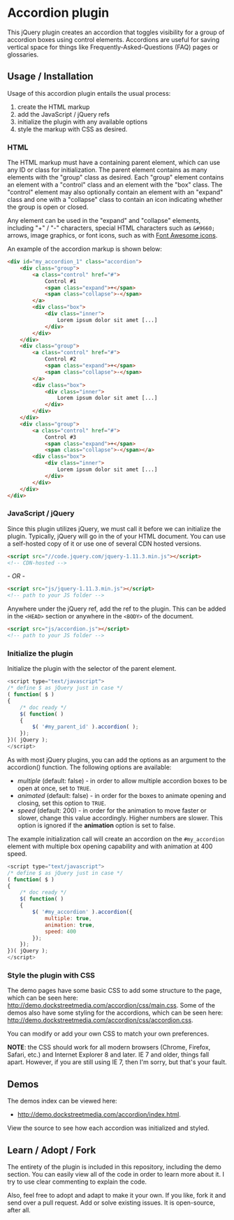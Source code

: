 # Accordion plugin

This jQuery plugin creates an accordion that toggles visibility for a group of accordion boxes using control elements. Accordions are useful for saving vertical space for things like Frequently-Asked-Questions (FAQ) pages or glossaries.

## Usage / Installation

Usage of this accordion plugin entails the usual process:

1. create the HTML markup
2. add the JavaScript / jQuery refs
3. initialize the plugin with any available options
4. style the markup with CSS as desired.

### HTML

The HTML markup must have a containing parent element, which can use any ID or class for initialization. The parent element contains as many elements with the "group" class as desired. Each "group" element contains an element with a "control" class and an element with the "box" class. The "control" element may also optionally contain an element with an "expand" class and one with a "collapse" class to contain an icon indicating whether the group is open or closed.

Any element can be used in the "expand" and "collapse" elements, including "+" / "-" characters, special HTML characters such as `&#9660;` arrows, image graphics, or font icons, such as with <a href="http://fontawesome.github.io/Font-Awesome/icons/" title="Font Awesome icons" target="_blank">Font Awesome icons</a>.

An example of the accordion markup is shown below:

```html
<div id="my_accordion_1" class="accordion">
	<div class="group">
		<a class="control" href="#">
			Control #1
			<span class="expand">+</span>
			<span class="collapse">-</span>
		</a>
		<div class="box">
			<div class="inner">
				Lorem ipsum dolor sit amet [...]
			</div>
		</div>
	</div>
	<div class="group">
		<a class="control" href="#">
			Control #2
			<span class="expand">+</span>
			<span class="collapse">-</span>
		</a>
		<div class="box">
			<div class="inner">
				Lorem ipsum dolor sit amet [...]
			</div>
		</div>
	</div>
	<div class="group">
		<a class="control" href="#">
			Control #3
			<span class="expand">+</span>
			<span class="collapse">-</span></a>
		<div class="box">
			<div class="inner">
				Lorem ipsum dolor sit amet [...]
			</div>
		</div>
	</div>
</div>
```

### JavaScript / jQuery
Since this plugin utilizes jQuery, we must call it before we can initialize the plugin.  Typically, jQuery will go in the <HEAD> of your HTML document.  You can use a self-hosted copy of it or use one of several CDN hosted versions.  

```html
<script src="//code.jquery.com/jquery-1.11.3.min.js"></script>
<!-- CDN-hosted -->
```

*- OR -*
```html
<script src="js/jquery-1.11.3.min.js"></script>
<!-- path to your JS folder -->
```
Anywhere under the jQuery ref, add the ref to the plugin.  This can be added in the `<HEAD>` section or anywhere in the `<BODY>` of the document.

```html
<script src="js/accordion.js"></script>
<!-- path to your JS folder -->
```

### Initialize the plugin
Initialize the plugin with the selector of the parent element.

```javascript
<script type="text/javascript">
/* define $ as jQuery just in case */
( function( $ )
{
	/* doc ready */
	$( function( )
	{
		$( '#my_parent_id' ).accordion( );
	});
})( jQuery );
</script>
```
As with most jQuery plugins, you can add the options as an argument to the accordion() function.  The following options are available:

* _multiple_ (default: false) - in order to allow multiple accordion boxes to be open at once, set to `TRUE`.
* _animated_ (default: false) - in order for the boxes to animate opening and closing, set this option to `TRUE`.
* _speed_ (default: 200) - in order for the animation to move faster or slower, change this value accordingly.  Higher numbers are slower.  This option is ignored if the **animation** option is set to false.

The example initialization call will create an accordion on the `#my_accordion` element with multiple box opening capability and with animation at 400 speed.

```javascript
<script type="text/javascript">
/* define $ as jQuery just in case */
( function( $ )
{
	/* doc ready */
	$( function( )
	{
		$( '#my_accordion' ).accordion({
			multiple: true,
			animation: true,
			speed: 400
		});
	});
})( jQuery );
</script>
```

### Style the plugin with CSS
The demo pages have some basic CSS to add some structure to the page, which can be seen here: http://demo.dockstreetmedia.com/accordion/css/main.css.  Some of the demos also have some styling for the accordions, which can be seen here: http://demo.dockstreetmedia.com/accordion/css/accordion.css.

You can modify or add your own CSS to match your own preferences.

<strong>NOTE</strong>: the CSS should work for all modern browsers (Chrome, Firefox, Safari, etc.) and Internet Explorer 8 and later.  IE 7 and older, things fall apart.  However, if you are still using IE 7, then I'm sorry, but that's your fault.

## Demos

The demos index can be viewed here:

* http://demo.dockstreetmedia.com/accordion/index.html.  

View the source to see how each accordion was initialized and styled.  

## Learn / Adopt / Fork
The entirety of the plugin is included in this repository, including the demo section.  You can easily view all of the code in order to learn more about it.  I try to use clear commenting to explain the code.

Also, feel free to adopt and adapt to make it your own.  If you like, fork it and send over a pull request.  Add or solve existing issues.  It is open-source, after all.
